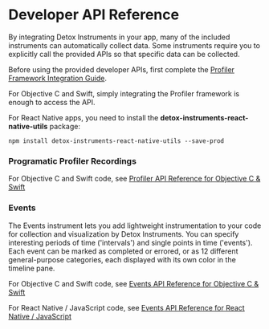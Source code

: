 # Developer API Reference

By integrating Detox Instruments in your app, many of the included instruments can automatically collect data. Some instruments require you to explicitly call the provided APIs so that specific data can be collected.

Before using the provided developer APIs, first complete the [Profiler Framework Integration Guide](XcodeIntegrationGuide.md).

For Objective C and Swift, simply integrating the Profiler framework is enough to access the API.

For React Native apps, you need to install the **detox-instruments-react-native-utils** package:

```shell
npm install detox-instruments-react-native-utils --save-prod
```

### Programatic Profiler Recordings

For Objective C and Swift code, see [Profiler API Reference for Objective C & Swift](DeveloperAPIReferenceProfilerObjCSwift.md)

### Events

The Events instrument lets you add lightweight instrumentation to your code for collection and visualization by Detox Instruments. You can specify interesting periods of time ('intervals') and single points in time ('events'). Each event can be marked as completed or errored, or as 12 different general-purpose categories, each displayed with its own color in the timeline pane.

For Objective C and Swift code, see [Events API Reference for Objective C & Swift](DeveloperAPIReferenceEventsObjCSwift.md)

For React Native / JavaScript code, see [Events API Reference for React Native / JavaScript](DeveloperAPIReferenceEventsJS.md)
